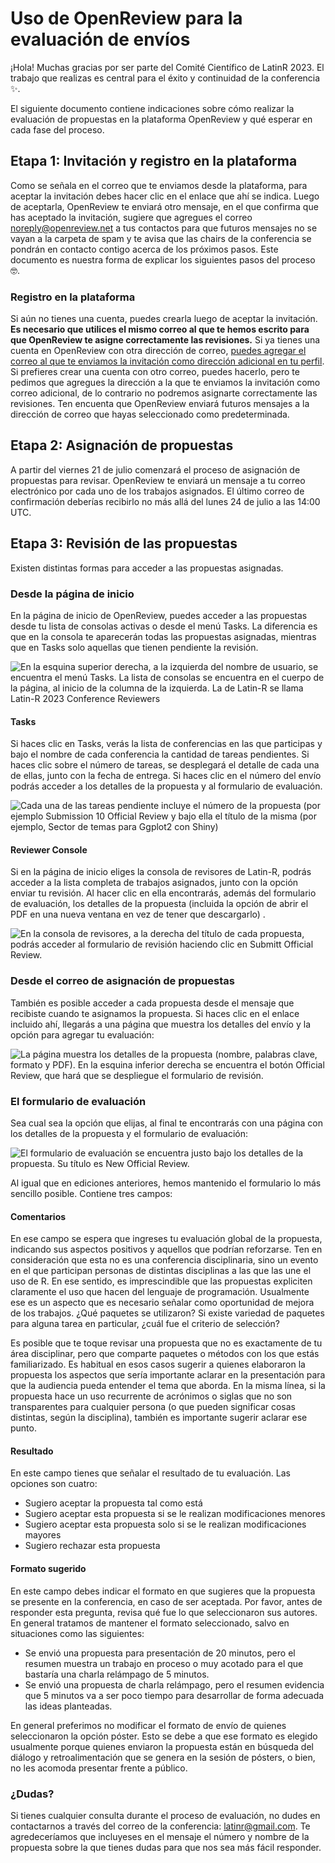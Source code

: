 # Uso de OpenReview para la evaluación de envíos

¡Hola! Muchas gracias por ser parte del Comité Científico de LatinR 2023. El trabajo que realizas es central para el éxito y continuidad de la conferencia :sparkles:.

El siguiente documento contiene indicaciones sobre cómo realizar la evaluación de propuestas en la plataforma OpenReview y qué esperar en cada fase del proceso.

## Etapa 1: Invitación y registro en la plataforma

Como se señala en el correo que te enviamos desde la plataforma, para aceptar la invitación debes hacer clic en el enlace que ahí se indica. Luego de aceptarla, OpenReview te enviará otro mensaje, en el que confirma que has aceptado la invitación, sugiere que agregues el correo [noreply@openreview.net](mailto:noreply@openreview.net) a tus contactos para que futuros mensajes no se vayan a la carpeta de spam y te avisa que las chairs de la conferencia se pondrán en contacto contigo acerca de los próximos pasos. Este documento es nuestra forma de explicar los siguientes pasos del proceso :nerd_face:.

### Registro en la plataforma

Si aún no tienes una cuenta, puedes crearla luego de aceptar la invitación. **Es necesario que utilices el mismo correo al que te hemos escrito para que OpenReview te asigne correctamente las revisiones.** Si ya tienes una cuenta en OpenReview con otra dirección de correo, [puedes agregar el correo al que te enviamos la invitación como dirección adicional en tu perfil](https://docs.openreview.net/getting-started/creating-an-openreview-profile/add-or-remove-an-email-address-from-your-profile). Si prefieres crear una cuenta con otro correo, puedes hacerlo, pero te pedimos que agregues la dirección a la que te enviamos la invitación como correo adicional, de lo contrario no podremos asignarte correctamente las revisiones. 
Ten encuenta que OpenReview enviará futuros mensajes a la dirección de correo que hayas seleccionado como predeterminada.  

## Etapa 2: Asignación de propuestas

A partir del viernes 21 de julio comenzará el proceso de asignación de propuestas para revisar. OpenReview te enviará un mensaje a tu correo electrónico por cada uno de los trabajos asignados. El último correo de confirmación deberías recibirlo no más allá del lunes 24 de julio a las 14:00 UTC. 

## Etapa 3: Revisión de las propuestas

Existen distintas formas para acceder a las propuestas asignadas. 

### Desde la página de inicio

En la página de inicio de  OpenReview, puedes acceder a las propuestas desde tu lista de consolas activas o desde el menú Tasks. La diferencia es que en la consola te aparecerán todas las propuestas asignadas, mientras que en Tasks solo aquellas que tienen pendiente la revisión. 

![En la esquina superior derecha, a la izquierda del nombre de usuario, se encuentra el menú Tasks. La lista de consolas se encuentra en el cuerpo de la página, al inicio de la columna de la izquierda. La de Latin-R se llama Latin-R 2023 Conference Reviewers](./img/inicio.png "En la esquina superior derecha, a la izquierda del nombre de usuario, se encuentra el menú Tasks. La lista de consolas se encuentra en el cuerpo de la página, al inicio de la columna de la izquierda. La de Latin-R se llama Latin-R 2023 Conference Reviewers")

#### Tasks 

Si haces clic en Tasks, verás la lista de conferencias en las que participas y bajo el nombre de cada conferencia la cantidad de tareas pendientes. Si haces clic sobre el número de tareas, se desplegará el detalle de cada una de ellas, junto con la fecha de entrega. Si haces clic en el número del envío podrás acceder a los detalles de la propuesta y al formulario de evaluación. 

![Cada una de las tareas pendiente incluye el número de la propuesta (por ejemplo Submission 10 Official Review y bajo ella el título de la misma (por ejemplo, Sector de temas para Ggplot2 con Shiny)](./img/tasks.png "Cada una de las tareas pendiente incluye el número de la propuesta (por ejemplo Submission 10 Official Review y bajo ella el título de la misma (por ejemplo, Sector de temas para Ggplot2 con Shiny)")

#### Reviewer Console

Si en la página de inicio eliges la consola de revisores de Latin-R, podrás acceder a la lista completa de trabajos asignados, junto con la opción enviar tu revisión. Al hacer clic en ella encontrarás, además del formulario de evaluación, los detalles de la propuesta (incluida la opción de abrir el PDF en una nueva ventana en vez de tener que descargarlo) . 

![En la consola de revisores, a la derecha del título de cada propuesta, podrás acceder al formulario de revisión haciendo clic en Submitt Official Review. ](./img/consola-revisores.png "En la consola de revisores, a la derecha del título de cada propuesta, podrás acceder al formulario de revisión haciendo clic en Submitt Official Review. ")

### Desde el correo de asignación de propuestas

También es posible acceder a cada propuesta desde el mensaje que recibiste cuando te asignamos la propuesta. Si haces clic en el enlace incluido ahí, llegarás a una página que muestra los detalles del envío y la opción para agregar tu evaluación:

![La página muestra los detalles de la propuesta (nombre, palabras clave, formato y PDF). En la esquina inferior derecha se encuentra el botón Official Review, que hará que se despliegue el formulario de revisión.](./img/acceso-desde-correo.png "La página muestra los detalles de la propuesta (nombre, palabras clave, formato y PDF). En la esquina inferior derecha se encuentra el botón Official Review, que hará que se despliegue el formulario de revisión.")


###  El formulario de evaluación

Sea cual sea la opción que elijas, al final te encontrarás con una página con los detalles de la propuesta y el formulario de evaluación:

![El formulario de evaluación se encuentra justo bajo los detalles de la propuesta. Su título es New Official Review.](./img/formulario-evaluacion.png "El formulario de evaluación se encuentra justo bajo los detalles de la propuesta. Su título es New Official Review.")


Al igual que en ediciones anteriores, hemos mantenido el formulario lo más sencillo posible. Contiene tres campos:

#### Comentarios
En ese campo se espera que ingreses tu evaluación global de la propuesta, indicando sus aspectos positivos y aquellos que podrían reforzarse. Ten en consideración que esta no es una conferencia disciplinaria, sino un evento en el que participan personas de distintas disciplinas a las que las une el uso de R. En ese sentido, es imprescindible que las propuestas expliciten claramente el uso que hacen del lenguaje de programación. Usualmente ese es un aspecto que es necesario señalar como oportunidad de mejora de los trabajos. ¿Qué paquetes se utilizaron? Si existe variedad de paquetes para alguna tarea en particular, ¿cuál fue el criterio de selección?

Es posible que te toque revisar una propuesta que no es exactamente de tu área disciplinar, pero que comparte paquetes o métodos con los que estás familiarizado. Es habitual en esos casos sugerir a quienes elaboraron la propuesta los aspectos que sería importante aclarar en la presentación para que la audiencia pueda entender el tema que aborda. 
En la misma línea, si la propuesta hace un uso recurrente de acrónimos o siglas que no son transparentes para cualquier persona (o que pueden significar cosas distintas, según la disciplina), también es importante sugerir aclarar ese punto. 

#### Resultado
En este campo tienes que señalar el resultado de tu evaluación. Las opciones son cuatro:

- Sugiero aceptar la propuesta tal como está
- Sugiero aceptar esta propuesta si se le realizan modificaciones menores
- Sugiero aceptar esta propuesta solo si se le realizan modificaciones mayores
- Sugiero rechazar esta propuesta

#### Formato sugerido

En este campo debes indicar el formato en que sugieres que la propuesta se presente en la conferencia, en caso de ser aceptada. Por favor, antes de responder esta pregunta, revisa qué fue lo que seleccionaron sus autores. En general tratamos de mantener el formato seleccionado, salvo en situaciones como las siguientes:

- Se envió una propuesta para presentación de 20 minutos, pero el resumen muestra un trabajo en proceso o muy acotado para el que bastaría una charla relámpago de 5 minutos. 
- Se envió una propuesta de charla relámpago, pero el resumen evidencia que 5 minutos va a ser poco tiempo para desarrollar de forma adecuada las ideas planteadas. 

En general preferimos no modificar el formato de envío de quienes seleccionaron la opción póster. Esto se debe a que ese formato es elegido usualmente porque quienes enviaron la propuesta están en búsqueda del diálogo y retroalimentación que se genera en la sesión de pósters, o bien, no les acomoda presentar frente a público. 

### ¿Dudas?
Si tienes cualquier consulta durante el proceso de evaluación, no dudes en contactarnos a través del correo de la conferencia: latinr@gmail.com. Te agredeceríamos que incluyeses en el mensaje el número y nombre de la propuesta sobre la que tienes dudas para que nos sea más fácil responder.